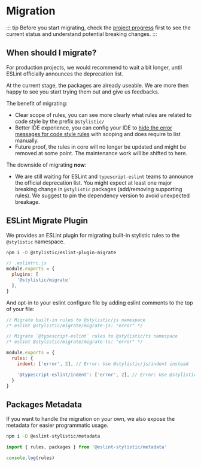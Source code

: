 # Migration

::: tip
Before you start migrating, check the [project progress](/contribute/project-progress) first to see the current status and understand potential breaking changes.
:::

## When should I migrate?

For production projects, we would recommend to wait a bit longer, until ESLint officially announces the deprecation list.

At the current stage, the packages are already useable. We are more then happy to see you start trying them out and give us feedbacks.

The benefit of migrating:

- Clear scope of rules, you can see more clearly what rules are related to code style by the prefix `@stylistic/`
- Better IDE experience, you can config your IDE to [hide the error messages for code style rules](/guide/faq#the-error-messages-squiggly-lines-for-code-style-are-annoying) with scoping and does require to list manually.
- Future proof, the rules in core will no longer be updated and might be removed at some point. The maintenance work will be shifted to here.

The downside of migrating **now**:

- We are still waiting for ESLint and `typescript-eslint` teams to announce the official deprecation list. You might expect at least one major breaking change in `@stylistic` packages (add/removing supporting rules). We suggest to pin the dependency version to avoid unexpected breakage.

## ESLint Migrate Plugin

We provides an ESLint plugin for migrating built-in stylistic rules to the `@stylistic` namespace.

```sh
npm i -D @stylistic/eslint-plugin-migrate
```

```js
// .eslintrc.js
module.exports = {
  plugins: [
    '@stylistic/migrate'
  ],
}
```

And opt-in to your eslint configure file by adding eslint comments to the top of your file:

```js
// Migrate built-in rules to @stylistic/js namespace
/* eslint @stylistic/migrate/migrate-js: "error" */

// Migrate `@typescript-eslint` rules to @stylistic/ts namespace
/* eslint @stylistic/migrate/migrate-ts: "error" */

module.exports = {
  rules: {
    indent: ['error', 2], // Error: Use @stylistic/js/indent instead

    '@typescript-eslint/indent': ['error', 2], // Error: Use @stylistic/ts/indent instead
  }
}
```

## Packages Metadata

If you want to handle the migration on your own, we also expose the metadata for easier programmatic usage.

```sh
npm i -D @eslint-stylistic/metadata
```

```js
import { rules, packages } from '@eslint-stylistic/metadata'

console.log(rules)
```
